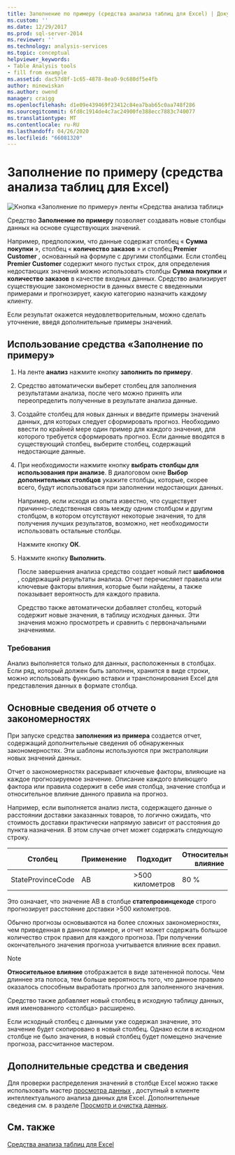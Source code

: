 ```yaml
---
title: Заполнение по примеру (средства анализа таблиц для Excel) | Документация Майкрософт
ms.custom: ''
ms.date: 12/29/2017
ms.prod: sql-server-2014
ms.reviewer: ''
ms.technology: analysis-services
ms.topic: conceptual
helpviewer_keywords:
- Table Analysis tools
- fill from example
ms.assetid: dac57d8f-1c65-4878-8ea0-9c680df5e4fb
author: minewiskan
ms.author: owend
manager: craigg
ms.openlocfilehash: d1e09e439469f23412c84ea7bab65c0aa748f286
ms.sourcegitcommit: 6fd8c1914de4c7ac24900fe388ecc7883c740077
ms.translationtype: MT
ms.contentlocale: ru-RU
ms.lasthandoff: 04/26/2020
ms.locfileid: "66081320"
---
```

# <a name="fill-from-example-table-analysis-tools-for-excel"></a>Заполнение по примеру (средства анализа таблиц для Excel)
  ![Кнопка «Заполнение по примеру» ленты «Средства анализа таблиц»](media/tat-fillex.gif "Кнопка «Заполнение по примеру» ленты «Средства анализа таблиц»")  
  
 Средство **Заполнение по примеру** позволяет создавать новые столбцы данных на основе существующих значений.  
  
 Например, предположим, что данные содержат столбец « **Сумма покупки** », столбец « **количество заказов** » и столбец **Premier Customer** , основанный на формуле с другими столбцами. Если столбец **Premier Customer** содержит много пустых строк, для определения недостающих значений можно использовать столбцы **Сумма покупки** и **количество заказов** в качестве входных данных. Средство анализирует существующие закономерности в данных вместе с введенными примерами и прогнозирует, какую категорию назначить каждому клиенту.  
  
 Если результат окажется неудовлетворительным, можно сделать уточнение, введя дополнительные примеры значений.  
  
## <a name="using-the-fill-from-example-tool"></a>Использование средства «Заполнение по примеру»  
  
1.  На ленте **анализ** нажмите кнопку **заполнить по примеру**.  
  
2.  Средство автоматически выберет столбец для заполнения результатами анализа, после чего можно принять или переопределить полученные в результате анализа данные.  
  
3.  Создайте столбец для новых данных и введите примеры значений данных, для которых следует сформировать прогноз. Необходимо ввести по крайней мере один пример для каждого значения, для которого требуется сформировать прогноз. Если данные вводятся в существующий столбец, выберите столбец, содержащий недостающие данные.  
  
4.  При необходимости нажмите кнопку **выбрать столбцы для использования при анализе**. В диалоговом окне **Выбор дополнительных столбцов** укажите столбцы, которые, скорее всего, будут использоваться при заполнении недостающих данных.  
  
     Например, если исходя из опыта известно, что существует причинно-следственная связь между одним столбцом и другим столбцом, в котором отсутствуют некоторые значения, то для получения лучших результатов, возможно, нет необходимости использовать остальные столбцы.  
  
     Нажмите кнопку **ОК**.  
  
5.  Нажмите кнопку **Выполнить**.  
  
     После завершения анализа средство создает новый лист **шаблонов** , содержащий результаты анализа. Отчет перечисляет правила или ключевые факторы влияния, которые были найдены, а также показывает вероятность для каждого правила.  
  
     Средство также автоматически добавляет столбец, который содержит новые значения, в таблицу исходных данных. Эти значения можно просмотреть и сравнить с первоначальными значениями.  
  
### <a name="requirements"></a>Требования  
 Анализ выполняется только для данных, расположенных в столбцах. Если ряд, который должен быть заполнен, хранится в виде строки, можно использовать функцию вставки и транспонирования Excel для представления данных в формате столбца.  
  
## <a name="understanding-the-pattern-report"></a>Основные сведения об отчете о закономерностях  
 При запуске средства **заполнения из примера** создается отчет, содержащий дополнительные сведения об обнаруженных закономерностях. Эти шаблоны используются при экстраполяции новых значений данных.  
  
 Отчет о закономерностях раскрывает ключевые факторы, влияющие на каждое прогнозируемое значение. Описание каждого влияющего фактора или правила содержит в себе имя столбца, значение столбца и относительное влияние данного правила на прогноз.  
  
 Например, если выполняется анализ листа, содержащего данные о расстоянии доставки заказанных товаров, то логично ожидать, что стоимость доставки практически напрямую зависит от расстояния до пункта назначения. В этом случае отчет может содержать следующую строку.  
  
|Столбец|Применение|Подходит|Относительное влияние|  
|------------|-----------|------------|---------------------|  
|StateProvinceCode|AB|>500 километров|80 %|  
  
 Это означает, что значение AB в столбце **статепровинцекоде** строго прогнозирует расстояние доставки >500 километров.  
  
 Обычно прогнозы основываются на более сложных закономерностях, чем приведенная в данном примере, и отчет может содержать большое количество строк правил для каждого прогноза. При получении окончательного значения прогноза учитывается влияние всех правил.  
  
> [!NOTE]  
>  **Относительное влияние** отображается в виде затененной полосы. Чем длиннее эта полоса, тем больше вероятность того, что данное правило оказалось способным выработать прогноз для заполненного значения.  
  
 Средство также добавляет новый столбец в исходную таблицу данных, имя именованного \<столбца> расширено.  
  
 Если исходный столбец с данными уже содержал значение, это значение будет скопировано в новый столбец. Однако если в исходном столбце не было значения, в новый столбец будет помещено значение прогноза, рассчитанное мастером.  
  
## <a name="related-tools-and-information"></a>Дополнительные средства и сведения  
 Для проверки распределения значений в столбце Excel можно также использовать мастер [просмотра данных](explore-data-sql-server-data-mining-add-ins.md) , доступный в клиенте интеллектуального анализа данных для Excel. Дополнительные сведения см. в разделе [Просмотр и очистка данных](exploring-and-cleaning-data.md).  
  
## <a name="see-also"></a>См. также  
 [Средства анализа таблиц для Excel](table-analysis-tools-for-excel.md)  
  
  
